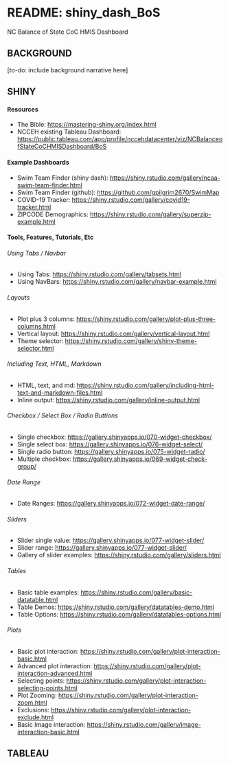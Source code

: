 # README: shiny_dash_BoS #
NC Balance of State CoC HMIS Dashboard
## BACKGROUND ##
[to-do: include background narrative here]
## SHINY ##
#### Resources ####
* The Bible: https://mastering-shiny.org/index.html
* NCCEH existing Tableau Dashboard: https://public.tableau.com/app/profile/nccehdatacenter/viz/NCBalanceofStateCoCHMISDashboard/BoS
#### Example Dashboards ####
* Swim Team Finder (shiny dash): https://shiny.rstudio.com/gallery/ncaa-swim-team-finder.html
* Swim Team Finder (github): https://github.com/gpilgrim2670/SwimMap
* COVID-19 Tracker: https://shiny.rstudio.com/gallery/covid19-tracker.html
* ZIPCODE Demographics: https://shiny.rstudio.com/gallery/superzip-example.html
#### Tools, Features, Tutorials, Etc ####
###### Using Tabs / Navbar ######
* Using Tabs: https://shiny.rstudio.com/gallery/tabsets.html
* Using NavBars: https://shiny.rstudio.com/gallery/navbar-example.html
###### Layouts ######
* Plot plus 3 columns: https://shiny.rstudio.com/gallery/plot-plus-three-columns.html
* Vertical layout: https://shiny.rstudio.com/gallery/vertical-layout.html
* Theme selector: https://shiny.rstudio.com/gallery/shiny-theme-selector.html
###### Including Text, HTML, Markdown ######
* HTML, text, and md: https://shiny.rstudio.com/gallery/including-html-text-and-markdown-files.html
* Inline output: https://shiny.rstudio.com/gallery/inline-output.html
###### Checkbox / Select Box / Radio Buttions ######
* Single checkbox: https://gallery.shinyapps.io/070-widget-checkbox/
* Single select box: https://gallery.shinyapps.io/076-widget-select/
* Single radio button: https://gallery.shinyapps.io/075-widget-radio/
* Multiple checkbox: https://gallery.shinyapps.io/069-widget-check-group/
###### Date Range ######
* Date Ranges: https://gallery.shinyapps.io/072-widget-date-range/
###### Sliders ######
* Slider single value: https://gallery.shinyapps.io/077-widget-slider/
* Slider range: https://gallery.shinyapps.io/077-widget-slider/
* Gallery of slider examples: https://shiny.rstudio.com/gallery/sliders.html  
###### Tables ######
* Basic table examples: https://shiny.rstudio.com/gallery/basic-datatable.html
* Table Demos: https://shiny.rstudio.com/gallery/datatables-demo.html
* Table Options: https://shiny.rstudio.com/gallery/datatables-options.html
###### Plots ######
* Basic plot interaction: https://shiny.rstudio.com/gallery/plot-interaction-basic.html
* Advanced plot interaction: https://shiny.rstudio.com/gallery/plot-interaction-advanced.html
* Selecting points: https://shiny.rstudio.com/gallery/plot-interaction-selecting-points.html
* Plot Zooming: https://shiny.rstudio.com/gallery/plot-interaction-zoom.html
* Exclusions: https://shiny.rstudio.com/gallery/plot-interaction-exclude.html
* Basic Image interaction: https://shiny.rstudio.com/gallery/image-interaction-basic.html
## TABLEAU ##

